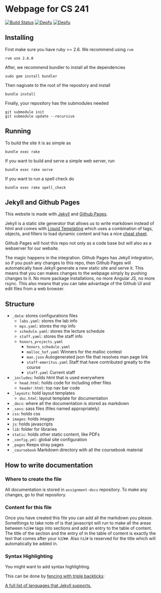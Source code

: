 # Webpage for CS 241

[![Build Status](https://travis-ci.org/illinois-cs241/illinois-cs241.github.io.svg?branch=develop)](https://travis-ci.org/illinois-cs241/illinois-cs241.github.io)
[![Depfu](https://badges.depfu.com/badges/78ebc2831869c07b5ad540abdd03b457/status.svg)](https://depfu.com)
[![Depfu](https://badges.depfu.com/badges/78ebc2831869c07b5ad540abdd03b457/overview.svg)](https://depfu.com/github/illinois-cs241/illinois-cs241.github.io?project_id=6331)

## Installing

First make sure you have ruby >= 2.6. We recommend using `rvm`

```
rvm use 2.6.0
```

After, we recommend bundler to install all the dependencies

```
sudo gem install bundler
```

Then nagivate to the root of the repostory and install

```
bundle install
```

Finally, your repository has the submodules needed

```
git submodule init
git submodule update --recursive
```

## Running

To build the site it is as simple as

```
bundle exec rake
```

If you want to build and serve a simple web server, run

```
bundle exec rake serve
```

If you want to run a spell check do

```
bundle exec rake spell_check
```

## Jekyll and Github Pages

This website is made with [Jekyll](https://jekyllrb.com/) and [Github Pages](https://help.github.com/articles/what-are-github-pages/).

Jekyll is a static site generator that allows us to write markdown instead of html and comes with [Liquid Templating](http://liquidmarkup.org/) which uses a combination of tags, objects, and filters to load dynamic content and has a nice [cheat sheet](http://cheat.markdunkley.com/).

Github Pages will host this repo not only as a code base but will also as a webserver for our website.

The magic happens in the integration. Github Pages has Jekyll integration, so if you push any changes to this repo, then Github Pages will automatically have Jekyll generate a new static site and serve it. This means that you can makes changes to the webpage simply by pushing changes to it. No more package installations, no more Angular JS, no more rsync. This also means that you can take advantage of the Github UI and edit files from a web browser.

## Structure

- `_data`: stores configurations files
  - `labs.yaml`: stores the lab info
  - `mps.yaml`: stores the mp info
  - `schedule.yaml`: stores the lecture schedule
  - `staff.yaml`: stores the staff info
  - `honors_projects.yaml`
	- `honors_schedule.yaml`
	- `malloc_hof.yaml` Winners for the malloc contest
	- `man.json` Autogenerated json file that resolves man page link
	- `staff-emeritus.yaml` Staff that have contributed greatly to the course
	- `staff.yaml` Current staff
- `_includes`: holds html that is used everywhere
  - `head.html`: holds code for including other files
  - `header.html`: top nav bar code
- `_layouts`: hold layout templates
  - `doc.html`: layout template for documentation
- `_docs`: where all the documentation is stored as markdown
- `_sass`: sass files (files named appropriately)
- `css`: holds css
- `images`: holds images
- `js`: holds javascripts
- `lib`: folder for libraries
- `static`: holds other static content, like PDFs
- `_config.yml`: global site configuration
- `_pages` Keeps stray pages
- `_coursebook` Markdown directory with all the coursebook material

## How to write documentation

### Where to create the file

All documentation is stored in `assignment-docs` repository. To make any changes, go to that repository.

### Content for this file

Once you have created this file you can add all the markdown you please. Somethings to take note of is that javascript will run to make all the areas between `h2`/`##` tags into sections and add an entry to the table of content. The title of the section and the entry of in the table of content is exactly the text that comes after your `h2`/`##`. Also `h1`/`#` is reserved for the title which will automatically be added in.

### Syntax Highlighting
You might want to add syntax highlighting.

This can be done by [fencing with triple backticks](https://github.com/adam-p/markdown-here/wiki/Markdown-Cheatsheet/e48fe59238600be6e1ec9e4add21c513cbac86d0#code):

[A full list of languages that Jekyll supports.](https://haisum.github.io/2014/11/07/jekyll-pygments-supported-highlighters/)



